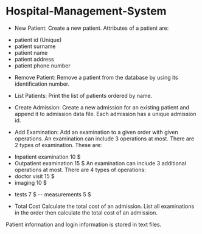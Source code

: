 # Hospital-Management-System
* New Patient: Create a new patient. Attributes of a patient are:
- patient id (Unique)
- patient surname
- patient name
- patient address
- patient phone number

* Remove Patient:
Remove a patient from the database by using its identification number.

* List Patients:
Print the list of patients ordered by name.

* Create Admission:
Create a new admission for an existing patient and append it to admission data file.
Each admission has a unique admission id.

* Add Examination: Add an examination to a given order with given operations. An
examination can include 3 operations at most. There are 2 types of examination. These
are:
- Inpatient examination 10 $
- Outpatient examination 15 $
An examination can include 3 additional operations at most. There are 4 types of
operations:
- doctor visit 15 $
- imaging 10 $
* tests 7 $
-- measurements 5 $

* Total Cost
Calculate the total cost of an admission. List all examinations in the order then calculate
the total cost of an admission.

Patient information and login information is stored in text files.
